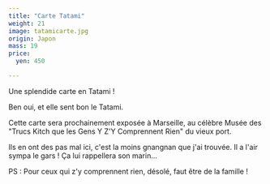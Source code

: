 ```yaml
---
title: "Carte Tatami"
weight: 21
image: tatamicarte.jpg
origin: Japon
mass: 19
price:
  yen: 450

---
```


Une splendide carte en Tatami !

Ben oui, et elle sent bon le Tatami. 

Cette carte sera prochainement exposée à Marseille, au célèbre Musée des "Trucs Kitch que les Gens Y Z'Y Comprennent Rien" du vieux port.

Ils en ont des pas mal ici, c'est la moins gnangnan que j'ai trouvée. Il a l'air sympa le gars ! Ça lui rappellera son marin...

PS : Pour ceux qui z'y comprennent rien, désolé, faut être de la famille !